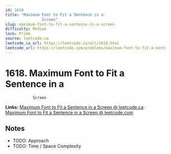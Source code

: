 ```yaml
--- 
id: 1618
title: "Maximum Font to Fit a Sentence in a
                Screen"
slug: maximum-font-to-fit-a-sentence-in-a-screen
difficulty: Medium
lock: Prime
source: leetcode.ca
leetcode_ca_url: https://leetcode.ca/all/1618.html
leetcode_url: https://leetcode.com/problems/maximum-font-to-fit-a-sentence-in-a-screen/
---
```


# 1618. Maximum Font to Fit a Sentence in a
                Screen

**Links:** [Maximum Font to Fit a Sentence in a
                Screen @ leetcode.ca](https://leetcode.ca/all/1618.html) · [Maximum Font to Fit a Sentence in a
                Screen @ leetcode.com](https://leetcode.com/problems/maximum-font-to-fit-a-sentence-in-a-screen/)

## Notes
- TODO: Approach
- TODO: Time / Space Complexity
